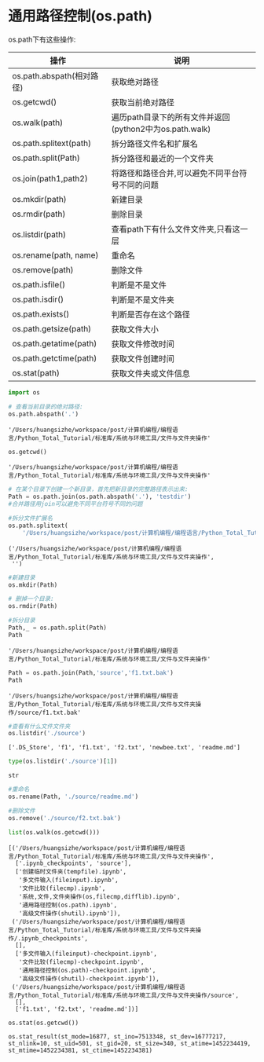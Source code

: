 
# 通用路径控制(os.path)

os.path下有这些操作:


操作|说明
---|---
os.path.abspath(相对路径)|获取绝对路径
os.getcwd()|获取当前绝对路径
os.walk(path)|遍历path目录下的所有文件并返回(python2中为os.path.walk)
os.path.splitext(path)|拆分路径文件名和扩展名
os.path.split(Path)|拆分路径和最近的一个文件夹
os.join(path1,path2)|将路径和路径合并,可以避免不同平台符号不同的问题
os.mkdir(path)|新建目录
os.rmdir(path)|删除目录
os.listdir(path)|查看path下有什么文件文件夹,只看这一层
os.rename(path, name)|重命名
os.remove(path)|删除文件
os.path.isfile()|判断是不是文件
os.path.isdir()|判断是不是文件夹
os.path.exists()|判断是否存在这个路径
os.path.getsize(path)|获取文件大小
os.path.getatime(path)|获取文件修改时间
os.path.getctime(path)|获取文件创建时间
os.stat(path)|获取文件夹或文件信息




```python
import os
```


```python
# 查看当前目录的绝对路径:
os.path.abspath('.')
```




    '/Users/huangsizhe/workspace/post/计算机编程/编程语言/Python_Total_Tutorial/标准库/系统与环境工具/文件与文件夹操作'




```python
os.getcwd()
```




    '/Users/huangsizhe/workspace/post/计算机编程/编程语言/Python_Total_Tutorial/标准库/系统与环境工具/文件与文件夹操作'




```python
# 在某个目录下创建一个新目录，首先把新目录的完整路径表示出来:
Path = os.path.join(os.path.abspath('.'), 'testdir')
#合并路径用join可以避免不同平台符号不同的问题
```


```python
#拆分文件扩展名
os.path.splitext(
    '/Users/huangsizhe/workspace/post/计算机编程/编程语言/Python_Total_Tutorial/标准库/系统与环境工具/文件与文件夹操作')
```




    ('/Users/huangsizhe/workspace/post/计算机编程/编程语言/Python_Total_Tutorial/标准库/系统与环境工具/文件与文件夹操作',
     '')




```python
#新建目录
os.mkdir(Path)
```


```python
# 删掉一个目录:
os.rmdir(Path)
```


```python
#拆分目录
Path,_ = os.path.split(Path)
Path
```




    '/Users/huangsizhe/workspace/post/计算机编程/编程语言/Python_Total_Tutorial/标准库/系统与环境工具/文件与文件夹操作'




```python
Path = os.path.join(Path,'source','f1.txt.bak')
Path
```




    '/Users/huangsizhe/workspace/post/计算机编程/编程语言/Python_Total_Tutorial/标准库/系统与环境工具/文件与文件夹操作/source/f1.txt.bak'




```python
#查看有什么文件文件夹
os.listdir('./source')
```




    ['.DS_Store', 'f1', 'f1.txt', 'f2.txt', 'newbee.txt', 'readme.md']




```python
type(os.listdir('./source')[1])
```




    str




```python
#重命名
os.rename(Path, './source/readme.md')
```


```python
#删除文件
os.remove('./source/f2.txt.bak')
```


```python
list(os.walk(os.getcwd()))
```




    [('/Users/huangsizhe/workspace/post/计算机编程/编程语言/Python_Total_Tutorial/标准库/系统与环境工具/文件与文件夹操作',
      ['.ipynb_checkpoints', 'source'],
      ['创建临时文件夹(tempfile).ipynb',
       '多文件输入(fileinput).ipynb',
       '文件比较(filecmp).ipynb',
       '系统,文件,文件夹操作(os,filecmp,difflib).ipynb',
       '通用路径控制(os.path).ipynb',
       '高级文件操作(shutil).ipynb']),
     ('/Users/huangsizhe/workspace/post/计算机编程/编程语言/Python_Total_Tutorial/标准库/系统与环境工具/文件与文件夹操作/.ipynb_checkpoints',
      [],
      ['多文件输入(fileinput)-checkpoint.ipynb',
       '文件比较(filecmp)-checkpoint.ipynb',
       '通用路径控制(os.path)-checkpoint.ipynb',
       '高级文件操作(shutil)-checkpoint.ipynb']),
     ('/Users/huangsizhe/workspace/post/计算机编程/编程语言/Python_Total_Tutorial/标准库/系统与环境工具/文件与文件夹操作/source',
      [],
      ['f1.txt', 'f2.txt', 'readme.md'])]




```python
os.stat(os.getcwd())
```




    os.stat_result(st_mode=16877, st_ino=7513348, st_dev=16777217, st_nlink=10, st_uid=501, st_gid=20, st_size=340, st_atime=1452234419, st_mtime=1452234381, st_ctime=1452234381)


